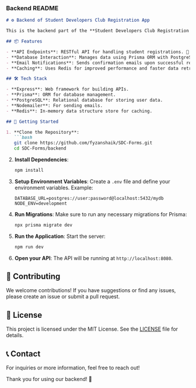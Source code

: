 ### Backend README

```markdown
# ⚙️ Backend of Student Developers Club Registration App

This is the backend part of the **Student Developers Club Registration App**. Built using Express and Prisma, it handles the business logic and database interactions for the application.

## 📦 Features

- **API Endpoints**: RESTful API for handling student registrations. 📡
- **Database Interaction**: Manages data using Prisma ORM with PostgreSQL. 📊
- **Email Notifications**: Sends confirmation emails upon successful registration using Nodemailer. 📧
- **Caching**: Uses Redis for improved performance and faster data retrieval. ⚡

## 🛠️ Tech Stack

- **Express**: Web framework for building APIs.
- **Prisma**: ORM for database management.
- **PostgreSQL**: Relational database for storing user data.
- **Nodemailer**: For sending emails.
- **Redis**: In-memory data structure store for caching.

## 🚀 Getting Started

1. **Clone the Repository**:
   ```bash
   git clone https://github.com/fyzanshaik/SDC-Forms.git
   cd SDC-Forms/backend
   ```

2. **Install Dependencies**:
   ```bash
   npm install
   ```

3. **Setup Environment Variables**:
   Create a `.env` file and define your environment variables. Example:
   ```env
   DATABASE_URL=postgres://user:password@localhost:5432/mydb
   NODE_ENV=development
   ```

4. **Run Migrations**:
   Make sure to run any necessary migrations for Prisma:
   ```bash
   npx prisma migrate dev
   ```

5. **Run the Application**:
   Start the server:
   ```bash
   npm run dev
   ```

6. **Open your API**:
   The API will be running at `http://localhost:8080`.

## 🤝 Contributing

We welcome contributions! If you have suggestions or find any issues, please create an issue or submit a pull request.

## 📄 License

This project is licensed under the MIT License. See the [LICENSE](LICENSE) file for details.

## 📞 Contact

For inquiries or more information, feel free to reach out!

Thank you for using our backend! 🎉
